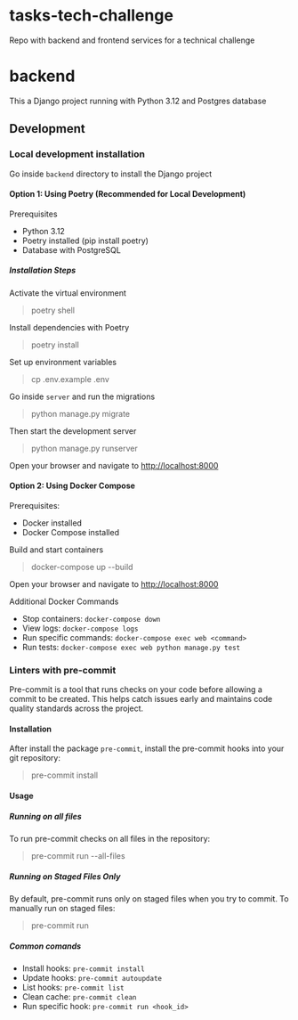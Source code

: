 # tasks-tech-challenge
Repo with backend and frontend services for a technical challenge

# backend

This a Django project running with Python 3.12 and Postgres database

## Development

### Local development installation

Go inside `backend` directory to install the Django project

#### Option 1:  Using Poetry (Recommended for Local Development)

Prerequisites
- Python 3.12
- Poetry installed (pip install poetry)
- Database with PostgreSQL

##### Installation Steps

Activate the virtual environment

> poetry shell

Install dependencies with Poetry

> poetry install

Set up environment variables

> cp .env.example .env

Go inside `server` and run the migrations

> python manage.py migrate

Then start the development server

> python manage.py runserver

Open your browser and navigate to [http://localhost:8000](http://localhost:8000)

#### Option 2: Using Docker Compose

Prerequisites:
- Docker installed
- Docker Compose installed

Build and start containers
> docker-compose up --build

Open your browser and navigate to [http://localhost:8000](http://localhost:8000)

Additional Docker Commands
- Stop containers: `docker-compose down`
- View logs: `docker-compose logs`
- Run specific commands: `docker-compose exec web <command>`
- Run tests: `docker-compose exec web python manage.py test`


### Linters with pre-commit

Pre-commit is a tool that runs checks on your code before allowing a commit to be created. This helps catch issues early and maintains code quality standards across the project.

#### Installation

After install the package `pre-commit`, install the pre-commit hooks into your git repository:

> pre-commit install

#### Usage

##### Running on all files

To run pre-commit checks on all files in the repository:

> pre-commit run --all-files

##### Running on Staged Files Only

By default, pre-commit runs only on staged files when you try to commit. To manually run on staged files:

> pre-commit run

##### Common comands

- Install hooks: `pre-commit install`
- Update hooks: `pre-commit autoupdate`
- List hooks: `pre-commit list`
- Clean cache: `pre-commit clean`
- Run specific hook: `pre-commit run <hook_id>`
